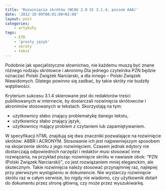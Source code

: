 ```yaml
---
title: 'Rozwinięcia skrótów (WCAG 2.0 SC 3.1.4, poziom AAA)'
date: '2012-10-09T08:01:00+02:00'
layout: post
categories:
    - artykuły
tags:
    - ETR
    - 'prosty język'
    - skróty
    - tekst
---
```


Podobnie jak specjalistyczne słownictwo, nie każdemu muszą być znane różnego rodzaju skrótowce i akronimy.Dla jednego czytelnika PZN będzie oznaczać Polski Związek Narciarski, a dla innego – Polski Związek Niewidomych. Dlatego powinno się zadbać, by takie skróty nie budziły wątpliwości.

Kryterium sukcesu 3.1.4 skierowane jest do redaktorów treści publikowanych w internecie, by dostarczali rozwinięcia skrótowców i akronimów stosowanych w tekstach. Skorzystają na tym:

- użytkownicy słabo znający problematykę danego tekstu,
- użytkownicy słabo znający język,
- użytkownicy mający problem z czytaniem lub zapamiętywaniem.

W specyfikacji hTML znajdują się dwa znaczniki pozwalające na rozwinięcie skrótów: ABBR i ACRONYM. Stosowanie ich jest najpewniejszym sposobem na skojarzenie skrótu z jego rozwinięciem. Czasem jednak edytory nie dostarczają odpowiednich narzędzi i redaktor musi stosować inne rozwiązania, na przykład pisząc rozwinięcie skrótu w nawiasie obok: <q>PZN (Polski Związek Narciarski)</q>, co jest rozwiązaniem mniej eleganckim, ale skutecznym. Takie rozwinięcia należy stosować przynajmniej raz, najlepiej przy pierwszym wystąpieniu w dokumencie. Nie wystarczy rozwinięcie skrótu raz w całym serwisie, bo nigdy nie wiadomo, czy użytkownik dotarł do dokumentu przez stronę główną, czy może przez wyszukiwarkę.
